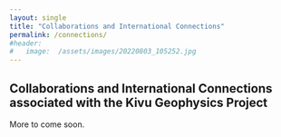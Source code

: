 ```yaml
---
layout: single
title: "Collaborations and International Connections"
permalink: /connections/
#header:
#   image:  /assets/images/20220803_105252.jpg
---
```



## Collaborations and International Connections  associated with the Kivu Geophysics Project

More to come soon.